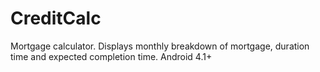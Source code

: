 # CreditCalc

Mortgage calculator. Displays monthly breakdown of mortgage, duration time and expected completion time.
Android 4.1+
